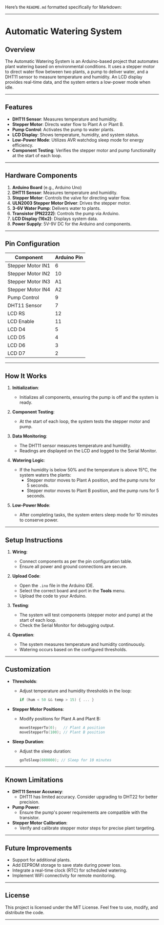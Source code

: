 Here’s the `README.md` formatted specifically for Markdown:

---

# **Automatic Watering System**

## **Overview**
The Automatic Watering System is an Arduino-based project that automates plant watering based on environmental conditions. It uses a stepper motor to direct water flow between two plants, a pump to deliver water, and a DHT11 sensor to measure temperature and humidity. An LCD display provides real-time data, and the system enters a low-power mode when idle.

---

## **Features**
- **DHT11 Sensor**: Measures temperature and humidity.
- **Stepper Motor**: Directs water flow to Plant A or Plant B.
- **Pump Control**: Activates the pump to water plants.
- **LCD Display**: Shows temperature, humidity, and system status.
- **Low-Power Mode**: Utilizes AVR watchdog sleep mode for energy efficiency.
- **Component Testing**: Verifies the stepper motor and pump functionality at the start of each loop.

---

## **Hardware Components**
1. **Arduino Board** (e.g., Arduino Uno)
2. **DHT11 Sensor**: Measures temperature and humidity.
3. **Stepper Motor**: Controls the valve for directing water flow.
4. **ULN2003 Stepper Motor Driver**: Drives the stepper motor.
5. **3-6V Water Pump**: Delivers water to plants.
6. **Transistor (PN2222)**: Controls the pump via Arduino.
7. **LCD Display (16x2)**: Displays system data.
8. **Power Supply**: 5V-9V DC for the Arduino and components.

---

## **Pin Configuration**
| Component         | Arduino Pin  |
|-------------------|--------------|
| Stepper Motor IN1 | 6            |
| Stepper Motor IN2 | 10           |
| Stepper Motor IN3 | A1           |
| Stepper Motor IN4 | A2           |
| Pump Control      | 9            |
| DHT11 Sensor      | 7            |
| LCD RS            | 12           |
| LCD Enable        | 11           |
| LCD D4            | 5            |
| LCD D5            | 4            |
| LCD D6            | 3            |
| LCD D7            | 2            |

---

## **How It Works**
1. **Initialization**:
   - Initializes all components, ensuring the pump is off and the system is ready.

2. **Component Testing**:
   - At the start of each loop, the system tests the stepper motor and pump.

3. **Data Monitoring**:
   - The DHT11 sensor measures temperature and humidity.
   - Readings are displayed on the LCD and logged to the Serial Monitor.

4. **Watering Logic**:
   - If the humidity is below 50% and the temperature is above 15°C, the system waters the plants:
     - Stepper motor moves to Plant A position, and the pump runs for 5 seconds.
     - Stepper motor moves to Plant B position, and the pump runs for 5 seconds.

5. **Low-Power Mode**:
   - After completing tasks, the system enters sleep mode for 10 minutes to conserve power.

---

## **Setup Instructions**
1. **Wiring**:
   - Connect components as per the pin configuration table.
   - Ensure all power and ground connections are secure.

2. **Upload Code**:
   - Open the `.ino` file in the Arduino IDE.
   - Select the correct board and port in the **Tools** menu.
   - Upload the code to your Arduino.

3. **Testing**:
   - The system will test components (stepper motor and pump) at the start of each loop.
   - Check the Serial Monitor for debugging output.

4. **Operation**:
   - The system measures temperature and humidity continuously.
   - Watering occurs based on the configured thresholds.

---

## **Customization**
- **Thresholds**:
  - Adjust temperature and humidity thresholds in the loop:
    ```cpp
    if (hum < 50 && temp > 15) { ... }
    ```

- **Stepper Motor Positions**:
  - Modify positions for Plant A and Plant B:
    ```cpp
    moveStepperTo(0);   // Plant A position
    moveStepperTo(100); // Plant B position
    ```

- **Sleep Duration**:
  - Adjust the sleep duration:
    ```cpp
    goToSleep(600000); // Sleep for 10 minutes
    ```

---

## **Known Limitations**
- **DHT11 Sensor Accuracy**:
  - DHT11 has limited accuracy. Consider upgrading to DHT22 for better precision.
- **Pump Power**:
  - Ensure the pump's power requirements are compatible with the transistor.
- **Stepper Motor Calibration**:
  - Verify and calibrate stepper motor steps for precise plant targeting.

---

## **Future Improvements**
- Support for additional plants.
- Add EEPROM storage to save state during power loss.
- Integrate a real-time clock (RTC) for scheduled watering.
- Implement WiFi connectivity for remote monitoring.

---

## **License**
This project is licensed under the MIT License. Feel free to use, modify, and distribute the code.

---
